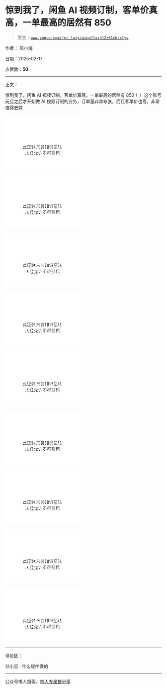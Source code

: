 # 惊到我了，闲鱼 AI 视频订制，客单价真高，一单最高的居然有 850

> 原文：[`www.yuque.com/for_lazy/wind/lxzh12z01cbrxlyv`](https://www.yuque.com/for_lazy/wind/lxzh12z01cbrxlyv)

作者： 风小海

日期：2025-02-17

点赞数：**50**

* * *

正文：

惊到我了，闲鱼 AI 视频订制，客单价真高，一单最高的居然有 850！！ 这个账号元旦之后才开始做 AI 视频订制的业务，订单量非常夸张，而且客单价也高，非常值得去做

![](img/0c9288a341064e5e0a873fcfe8316963.png "None")

![](img/7aac342340a22bd4d68ae35e4c4d7fcb.png "None")

![](img/ee1f982cb3f7286afa6b273c13b6043b.png "None")

![](img/ff2dd75d5c95915dd5b2222f01ada6af.png "None")

![](img/f5ed041c204ece3ba7f43b243cc077e6.png "None")

![](img/983bd7500437872f416f8b34576f9f0d.png "None")

![](img/50b53812f0754f81c175304ca93fdd6f.png "None")

![](img/f4d24cc60db8ac8dbf8707a70aac5cb2.png "None")

![](img/b83bf84d759c36e0a8b665c92f2df20a.png "None")

* * *

评论区：

孙小豆 : 什么软件做的

* * *

公众号懒人搜索，[懒人专属群分享](https://lazybook.fun/#/blog/group)